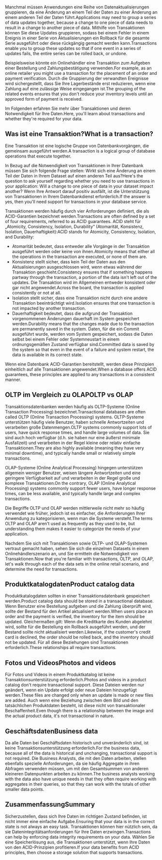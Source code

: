 <span data-ttu-id="03a81-101">Manchmal müssen Anwendungen eine Reihe von Datenaktualisierungen gruppieren, da eine Änderung an einem Teil der Daten zu einer Änderung an einem anderen Teil der Daten führt.</span><span class="sxs-lookup"><span data-stu-id="03a81-101">Applications may need to group a series of data updates together, because a change to one piece of data needs to result in a change to another piece of data.</span></span> <span data-ttu-id="03a81-102">Mithilfe von Transaktionen können Sie diese Updates gruppieren, sodass bei einem Fehler in einem Ereignis in einer Serie von Aktualisierungen ein Rollback für die gesamte Serie ausgeführt oder diese rückgängig gemacht werden kann.</span><span class="sxs-lookup"><span data-stu-id="03a81-102">Transactions enable you to group these updates so that if one event in a series of updates fails, the entire series can be rolled back, or undone.</span></span> 

<span data-ttu-id="03a81-103">Beispielsweise könnte ein Onlinehändler eine Transaktion zum Aufgeben einer Bestellung und Zahlungsbestätigung verwenden.</span><span class="sxs-lookup"><span data-stu-id="03a81-103">For example, as an online retailer you might use a transaction for the placement of an order and payment verification.</span></span> <span data-ttu-id="03a81-104">Durch die Gruppierung der verwandten Ereignisse wird sichergestellt, dass Sie Ihre Lagerbestände erst reduzieren, wenn eine Zahlung auf eine zulässige Weise eingegangen ist.</span><span class="sxs-lookup"><span data-stu-id="03a81-104">The grouping of the related events ensures that you don't reduce your inventory levels until an approved form of payment is received.</span></span>

<span data-ttu-id="03a81-105">Im Folgenden erfahren Sie mehr über Transaktionen und deren Notwendigkeit für Ihre Daten.</span><span class="sxs-lookup"><span data-stu-id="03a81-105">Here, you'll learn about transactions and whether they're required for your data.</span></span>

## <a name="what-is-a-transaction"></a><span data-ttu-id="03a81-106">Was ist eine Transaktion?</span><span class="sxs-lookup"><span data-stu-id="03a81-106">What is a transaction?</span></span>

<span data-ttu-id="03a81-107">Eine Transaktion ist eine logische Gruppe von Datenbankvorgängen, die gemeinsam ausgeführt werden.</span><span class="sxs-lookup"><span data-stu-id="03a81-107">A transaction is a logical group of database operations that execute together.</span></span>

<span data-ttu-id="03a81-108">In Bezug auf die Notwendigkeit von Transaktionen in Ihrer Datenbank müssen Sie sich folgende Frage stellen: Wirkt sich eine Änderung an einem Teil der Daten in Ihrem Dataset auf einen anderen Teil aus?</span><span class="sxs-lookup"><span data-stu-id="03a81-108">Here's the question to ask yourself regarding whether you need to use transactions in your application: Will a change to one piece of data in your dataset impact another?</span></span> <span data-ttu-id="03a81-109">Wenn Ihre Antwort darauf positiv ausfällt, ist die Unterstützung von Transaktionen in Ihrem Datenbankdienst erforderlich.</span><span class="sxs-lookup"><span data-stu-id="03a81-109">If the answer is yes, then you'll need support for transactions in your database service.</span></span>

<span data-ttu-id="03a81-110">Transaktionen werden häufig durch vier Anforderungen definiert, die als ACID-Garantien bezeichnet werden.</span><span class="sxs-lookup"><span data-stu-id="03a81-110">Transactions are often defined by a set of four requirements, referred to as ACID guarantees.</span></span> <span data-ttu-id="03a81-111">ACID steht für „Atomicity, Consistency, Isolation, Durability“ (Atomarität, Konsistenz, Isolation, Dauerhaftigkeit):</span><span class="sxs-lookup"><span data-stu-id="03a81-111">ACID stands for Atomicity, Consistency, Isolation, and Durability:</span></span>

- <span data-ttu-id="03a81-112">Atomarität bedeutet, dass entweder alle Vorgänge in der Transaktion ausgeführt werden oder keine von ihnen.</span><span class="sxs-lookup"><span data-stu-id="03a81-112">Atomicity means that either all the operations in the transaction are executed, or none of them are.</span></span>
- <span data-ttu-id="03a81-113">Konsistenz stellt sicher, dass kein Teil der Daten aus den Aktualisierungen ausgeschlossen wird, wenn etwas während der Transaktion geschieht.</span><span class="sxs-lookup"><span data-stu-id="03a81-113">Consistency ensures that if something happens partway through the transaction, a portion of the data isn't left out of the updates.</span></span> <span data-ttu-id="03a81-114">Die Transaktion wird im Allgemeinen entweder konsistent oder gar nicht angewendet.</span><span class="sxs-lookup"><span data-stu-id="03a81-114">Across the board, the transaction is applied consistently or not at all.</span></span>
- <span data-ttu-id="03a81-115">Isolation stellt sicher, dass eine Transaktion nicht durch eine andere Transaktion beeinträchtigt wird.</span><span class="sxs-lookup"><span data-stu-id="03a81-115">Isolation ensures that one transaction is not impacted by another transaction.</span></span>
- <span data-ttu-id="03a81-116">Dauerhaftigkeit bedeutet, dass die aufgrund der Transaktion vorgenommenen Änderungen dauerhaft im System gespeichert werden.</span><span class="sxs-lookup"><span data-stu-id="03a81-116">Durability means that the changes made due to the transaction are permanently saved in the system.</span></span> <span data-ttu-id="03a81-117">Daten, für die ein Commit ausgeführt wurde, werden vom System gespeichert, sodass die Daten selbst bei einem Fehler oder Systemneustart in einem ordnungsgemäßen Zustand verfügbar sind.</span><span class="sxs-lookup"><span data-stu-id="03a81-117">Committed data is saved by the system so that even in the event of a failure and system restart, the data is available in its correct state.</span></span>

<span data-ttu-id="03a81-118">Wenn eine Datenbank ACID-Garantien bereitstellt, werden diese Prinzipien einheitlich auf alle Transaktionen angewendet.</span><span class="sxs-lookup"><span data-stu-id="03a81-118">When a database offers ACID guarantees, these principles are applied to any transactions in a consistent manner.</span></span>

## <a name="oltp-vs-olap"></a><span data-ttu-id="03a81-119">OLTP im Vergleich zu OLAP</span><span class="sxs-lookup"><span data-stu-id="03a81-119">OLTP vs OLAP</span></span>

<span data-ttu-id="03a81-120">Transaktionsdatenbanken werden häufig als OLTP-Systeme (Online Transaction Processing) bezeichnet.</span><span class="sxs-lookup"><span data-stu-id="03a81-120">Transactional databases are often called OLTP (Online Transaction Processing) systems.</span></span> <span data-ttu-id="03a81-121">OLTP-Systeme unterstützen häufig viele Benutzer, haben schnelle Antwortzeiten und verarbeiten große Datenmengen.</span><span class="sxs-lookup"><span data-stu-id="03a81-121">OLTP systems commonly support lots of users, have quick response times, and handle large volumes of data.</span></span> <span data-ttu-id="03a81-122">Sie sind auch hoch verfügbar (d.h. sie haben nur eine äußerst minimale Ausfallzeit) und verarbeiten in der Regel kleine oder relativ einfache Transaktionen.</span><span class="sxs-lookup"><span data-stu-id="03a81-122">They are also highly available (meaning they have very minimal downtime), and typically handle small or relatively simple transactions.</span></span>

<span data-ttu-id="03a81-123">OLAP-Systeme (Online Analytical Processing) hingegen unterstützen allgemein weniger Benutzer, weisen längere Antwortzeiten und eine geringere Verfügbarkeit auf und verarbeiten in der Regel große und komplexe Transaktionen.</span><span class="sxs-lookup"><span data-stu-id="03a81-123">On the contrary, OLAP (Online Analytical Processing) systems commonly support fewer users, have longer response times, can be less available, and typically handle large and complex transactions.</span></span>

<span data-ttu-id="03a81-124">Die Begriffe OLTP und OLAP werden mittlerweile nicht mehr so häufig verwendet wie früher, jedoch ist es einfacher, die Anforderungen Ihrer Anwendung zu kategorisieren, wenn man die Systeme versteht.</span><span class="sxs-lookup"><span data-stu-id="03a81-124">The terms OLTP and OLAP aren't used as frequently as they used to be, but understanding them makes it easier to categorize the needs of your application.</span></span> 

<span data-ttu-id="03a81-125">Nachdem Sie sich mit Transaktionen sowie OLTP- und OLAP-Systemen vertraut gemacht haben, sehen Sie sich die einzelnen Datasets in einem Onlinehändlerszenario an, und Sie ermitteln die Notwendigkeit von Transaktionen.</span><span class="sxs-lookup"><span data-stu-id="03a81-125">Now that you're familiar with transactions, OLTP, and OLAP, let's walk through each of the data sets in the online retail scenario, and determine the need for transactions.</span></span>

## <a name="product-catalog-data"></a><span data-ttu-id="03a81-126">Produktkatalogdaten</span><span class="sxs-lookup"><span data-stu-id="03a81-126">Product catalog data</span></span>

<span data-ttu-id="03a81-127">Produktkatalogdaten sollten in einer Transaktionsdatenbank gespeichert werden.</span><span class="sxs-lookup"><span data-stu-id="03a81-127">Product catalog data should be stored in a transactional database.</span></span> <span data-ttu-id="03a81-128">Wenn Benutzer eine Bestellung aufgeben und die Zahlung überprüft wird, sollte der Bestand für den Artikel aktualisiert werden.</span><span class="sxs-lookup"><span data-stu-id="03a81-128">When users place an order and the payment is verified, the inventory for the item should be updated.</span></span> <span data-ttu-id="03a81-129">Gleichermaßen gilt: Wenn die Kreditkarte des Kunden abgelehnt wird, sollte für die Bestellung ein Rollback ausgeführt werden, und der Bestand sollte nicht aktualisiert werden.</span><span class="sxs-lookup"><span data-stu-id="03a81-129">Likewise, if the customer's credit card is declined, the order should be rolled back, and the inventory should not be updated.</span></span> <span data-ttu-id="03a81-130">Für all diese Beziehungen sind Transaktionen erforderlich.</span><span class="sxs-lookup"><span data-stu-id="03a81-130">These relationships all require transactions.</span></span>

## <a name="photos-and-videos"></a><span data-ttu-id="03a81-131">Fotos und Videos</span><span class="sxs-lookup"><span data-stu-id="03a81-131">Photos and videos</span></span>

<span data-ttu-id="03a81-132">Für Fotos und Videos in einem Produktkatalog ist keine Transaktionsunterstützung erforderlich.</span><span class="sxs-lookup"><span data-stu-id="03a81-132">Photos and videos in a product catalog don't require transactional support.</span></span> <span data-ttu-id="03a81-133">Diese Dateien werden nur geändert, wenn ein Update erfolgt oder neue Dateien hinzugefügt werden.</span><span class="sxs-lookup"><span data-stu-id="03a81-133">These files are changed only when an update is made or new files are added.</span></span> <span data-ttu-id="03a81-134">Auch wenn eine Beziehung zwischen dem Bild und den tatsächlichen Produktdaten besteht, ist diese nicht von transaktionaler Beschaffenheit.</span><span class="sxs-lookup"><span data-stu-id="03a81-134">Even though there is a relationship between the image and the actual product data, it's not transactional in nature.</span></span>

## <a name="business-data"></a><span data-ttu-id="03a81-135">Geschäftsdaten</span><span class="sxs-lookup"><span data-stu-id="03a81-135">Business data</span></span>

<span data-ttu-id="03a81-136">Da alle Daten bei Geschäftsdaten historisch und unveränderlich sind, ist keine Transaktionsunterstützung erforderlich.</span><span class="sxs-lookup"><span data-stu-id="03a81-136">For the business data, because all of the data is historical and unchanging, transactional support is not required.</span></span> <span data-ttu-id="03a81-137">Die Business Analysts, die mit den Daten arbeiten, stellen ebenfalls spezielle Anforderungen, da sie häufig Aggregate in ihren Abfragen verwenden müssen, um mit den Gesamtsummen von anderen kleineren Datenpunkten arbeiten zu können.</span><span class="sxs-lookup"><span data-stu-id="03a81-137">The business analysts working with the data also have unique needs in that they often require working with aggregates in their queries, so that they can work with the totals of other smaller data points.</span></span>

## <a name="summary"></a><span data-ttu-id="03a81-138">Zusammenfassung</span><span class="sxs-lookup"><span data-stu-id="03a81-138">Summary</span></span>

<span data-ttu-id="03a81-139">Sicherzustellen, dass sich Ihre Daten im richtigen Zustand befinden, ist nicht immer eine einfache Aufgabe.</span><span class="sxs-lookup"><span data-stu-id="03a81-139">Ensuring that your data is in the correct state is not always an easy task.</span></span> <span data-ttu-id="03a81-140">Transaktionen können hier nützlich sein, da sie Datenintegritätsanforderungen für Ihre Daten erzwingen.</span><span class="sxs-lookup"><span data-stu-id="03a81-140">Transactions can help by enforcing data integrity requirements on your data.</span></span> <span data-ttu-id="03a81-141">Wählen Sie eine Speicherlösung aus, die Transaktionen unterstützt, wenn Ihre Daten von den ACID-Prinzipien profitieren.</span><span class="sxs-lookup"><span data-stu-id="03a81-141">If your data benefits from ACID principles, then choose a storage solution that supports transactions.</span></span>